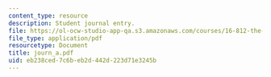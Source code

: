 ```yaml
---
content_type: resource
description: Student journal entry.
file: https://ol-ocw-studio-app-qa.s3.amazonaws.com/courses/16-812-the-aerospace-industry-spring-2004/eb238ced7c6beb2d442d223d71e3245b_journ_a.pdf
file_type: application/pdf
resourcetype: Document
title: journ_a.pdf
uid: eb238ced-7c6b-eb2d-442d-223d71e3245b
---
```

